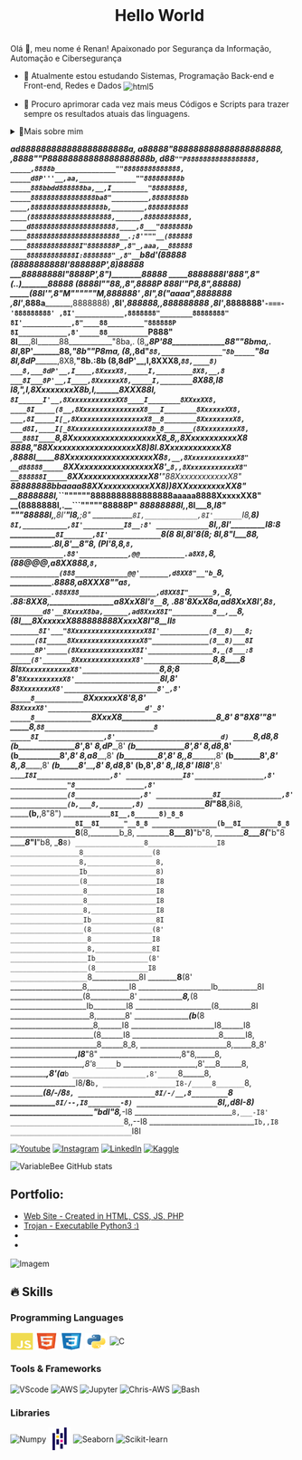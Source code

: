 <!--título-->
<div id="user-content-toc">
  <ul align="center">
    <summary><h1 style="display: inline-block">Hello World</h1></summary>
</div>

<!-- Presentation -->
<p>
  Olá 👋, meu nome é Renan! Apaixonado por Segurança da Informação, Automação e Cibersegurança

  - 👾 Atualmente estou estudando Sistemas, Programação Back-end e Front-end, Redes e Dados <img align="center" alt="html5" src="https://img.shields.io/badge/Edx-193A3E?style=for-the-badge&logo=edx&logoColor=white" />

  - 🔭
Procuro aprimorar cada vez mais meus Códigos e Scripts para trazer sempre os resultados atuais das linguagens.
</p>

<!-- Dropdown -->
<details>
  <summary>👾Mais sobre mim</summary>

  - 💬Tenho 20 anos e atualmente moro no Brasil, possuo conhecimento na área de Hardware e Software. Estudo Banco de Dados Mysql, faço aplicações Web entre outras como scripts e bots automatizados, segurança cibernética, servidores e redes de computadores.

  - ⚡ Gosto de ler, seja um bom livro, hacking ou ficção científica, além de assistir filmes e jogar muito! Acredito que nossos interesses pessoais contribuem para uma percepção mais apurada das coisas e para a resolução de problemas. \o/
</details>

___________ad888888888888888888888a,
________a88888"888888888888888888888,
______,8888"__"P88888888888888888888b,
______d88_________`""P88888888888888888,
_____,8888b_______________""88888888888888,
_____d8P'''__,aa,______________""888888888b
_____888bbdd888888ba,__,I_________"88888888,
_____8888888888888888ba8"_________,88888888b
____,888888888888888888b,________,8888888888
____(88888888888888888888,______,88888888888,
____d888888888888888888888,____,8___"8888888b
____88888888888888888888888__.;8'"""__(888888
____8888888888888I"8888888P_,8"_,aaa,__888888
____888888888888I:8888888"_,8"__`b8d'__(88888
____(8888888888I'888888P'_,8)__________88888
_____88888888I"__8888P'__,8")__________88888
_____8888888I'___888"___,8"_(._.)_______88888
_____(8888I"_____"88,__,8"_____________,8888P
______888I'_______"P8_,8"_____________,88888)
_____(88I'__________",8"__M""""""M___,888888'
____,8I"____________,8(____"aaaa"___,8888888
___,8I'____________,888a___________,8888888)
__,8I'____________,888888,_______,888888888
_,8I'____________,8888888'`-===-'888888888'
,8I'____________,8888888"________88888888"
8I'____________,8"____88_________"888888P
8I____________,8'_____88__________`P888"
8I___________,8I______88____________"8ba,.
(8,_________,8P'______88______________88""8bma,.
_8I________,8P'_______88,______________"8b___""P8ma,
_(8,______,8d"________`88,_______________"8b_____`"8a
__8I_____,8dP_________,8X8,________________"8b.____:8b
__(8____,8dP'__,I____,8XXX8,________________`88,____8)
___8,___8dP'__,I____,8XxxxX8,_____I,_________8X8,__,8
___8I___8P'__,I____,8XxxxxxX8,_____I,________`8X88,I8
___I8,__"___,I____,8XxxxxxxxX8b,____I,________8XXX88I,
___`8I______I'__,8XxxxxxxxxxxxXX8____I________8XXxxXX8,
____8I_____(8__,8XxxxxxxxxxxxxxxX8___I________8XxxxxxXX8,
___,8I_____I[_,8XxxxxxxxxxxxxxxxxX8__8________8XxxxxxxxX8,
___d8I,____I[_8XxxxxxxxxxxxxxxxxxX8b_8_______(8XxxxxxxxxX8,
___888I____`8,8XxxxxxxxxxxxxxxxxxxX8_8,_____,8XxxxxxxxxxxX8
___8888,____"88XxxxxxxxxxxxxxxxxxxX8)8I____.8XxxxxxxxxxxxX8
__,8888I_____88XxxxxxxxxxxxxxxxxxxX8_`8,__,8XxxxxxxxxxxxX8"
__d88888_____`8XXxxxxxxxxxxxxxxxxX8'__`8,,8XxxxxxxxxxxxX8"
__888888I_____`8XXxxxxxxxxxxxxxxX8'____"88XxxxxxxxxxxxX8"
__88888888bbaaaa88XXxxxxxxxxxxXX8)______)8XXxxxxxxxxXX8"
__8888888I,_``""""""8888888888888888aaaaa8888XxxxxXX8"
__(8888888I,______________________.__```"""""88888P"
___88888888I,___________________,8I___8,_______I8"
____"""88888I,________________,8I'____"I8,____;8"
___________`8I,_____________,8I'_______`I8,___8)
____________`8I,___________,8I'__________I8__:8'
_____________`8I,_________,8I'___________I8__:8
______________`8I_______,8I'_____________`8__(8
_______________8I_____,8I'________________8__(8;
_______________8I____,8"__________________I___88,
______________.8I___,8'_______________________8"8,
______________(PI___'8_______________________,8,`8,
_____________.88'____________,@@___________.a8X8,`8,
_____________(88_____________@@@_________,a8XX888,`8,
____________(888_____________@@'_______,d8XX8"__"b_`8,
___________.8888,_____________________a8XXX8"____"a_`8,
__________.888X88___________________,d8XX8I"______9,_`8,
_________.88:8XX8,_________________a8XxX8I'_______`8__`8,
________.88'_8XxX8a_____________,ad8XxX8I'________,8___`8,
________d8'__8XxxxX8ba,______,ad8XxxX8I"__________8__,__`8,
_______(8I___8XxxxxxX888888888XxxxX8I"____________8__II__`8
_______8I'___"8XxxxxxxxxxxxxxxxxxX8I'____________(8__8)___8;
______(8I_____8XxxxxxxxxxxxxxxxxX8"______________(8__8)___8I
______8P'_____(8XxxxxxxxxxxxxxX8I'________________8,_(8___:8
_____(8'_______8XxxxxxxxxxxxxxX8'_________________`8,_8____8
_____8I________`8XxxxxxxxxxxxX8'___________________`8,8___;8
_____8'_________`8XxxxxxxxxxX8'_____________________`8I__,8'
_____8___________`8XxxxxxxxX8'_______________________8'_,8'
_____8____________`8XxxxxxX8'________________________8_,8'
_____8_____________`8XxxxX8'________________________d'_8'
_____8______________`8XxxX8_________________________8_8'
_____8________________"8X8'_________________________"8"
_____8,________________`88___________________________8
_____8I________________,8'__________________________d)
_____`8,_______________d8__________________________,8
______(b_______________8'_________________________,8'
_______8,_____________dP_________________________,8'
_______(b_____________8'________________________,8'
________8,___________d8________________________,8'
________(b___________8'_______________________,8'
_________8,_________a8_______________________,8'
_________(b_________8'______________________,8'
__________8,_______,8______________________,8'
__________(b_______8'_____________________,8'
___________8,_____,8_____________________,8'
___________(b_____8'____________________,8'
____________8,___d8____________________,8'
____________(b__,8'___________________,8'
_____________8,,I8___________________,8'
_____________I8I8'__________________,8'
_____________`I8I__________________,8'
______________I8'_________________,8'
______________"8_________________,8'
______________(8________________,8'
______________8I_______________,8'
______________(b,___8,________,8)
______________`8I___"88______,8i8,
_______________(b,__________,8"8")
_______________`8I__,8______8)_8_8
________________8I__8I______"__8_8
________________(b__8I_________8_8
________________`8__(8,________b_8,
_________________8___8)________"b"8,
_________________8___8(_________"b"8
_________________8___"I__________"b8,
_________________8________________`8)
_________________8_________________I8
_________________8_________________(8
_________________8,_________________8,
_________________Ib_________________8)
_________________(8_________________I8
__________________8_________________I8
__________________8_________________I8
__________________8,________________I8
__________________Ib________________8I
__________________(8_______________(8'
___________________8_______________I8
___________________8,______________8I
___________________Ib_____________(8'
___________________(8_____________I8
___________________`8_____________8I
____________________8____________(8'
____________________8,___________I8
____________________Ib___________8I
____________________(8___________8'
_____________________8,_________(8
_____________________Ib_________I8
_____________________(8_________8I
______________________8,________8'
______________________(b_______(8
_______________________8,______I8
_______________________I8______I8
_______________________(8______I8
________________________8______I8,
________________________8______8_8,
________________________8,_____8_8'
_______________________,I8_____"8"
______________________,8"8,_____8,
_____________________,8'_`8_____`b
____________________,8'___8______8,
___________________,8'____(a_____`b
__________________,8'_____`8______8,
__________________I8/______8______`b,
__________________I8-/_____8_______`8,
__________________(8/-/____8________`8,
___________________8I/-/__,8_________`8
___________________`8I/--,I8________-8)
____________________`8I,,d8I_______-8)
______________________"bdI"8,_____-I8
___________________________`8,___-I8'
____________________________`8,,--I8
_____________________________`Ib,,I8
______________________________`I8I
<!-- Links -->
[![Youtube](https://img.shields.io/badge/YouTube-FF0000?style=for-the-badge&logo=youtube&logoColor=white)](https://www.youtube.com/watch?v=vHClGv27b1c&t=390s)
[![Instagram](https://img.shields.io/badge/Instagram-E4405F?style=for-the-badge&logo=instagram&logoColor=white)](https://www.instagram.com/renan_dourad0/)
[![LinkedIn](https://img.shields.io/badge/LinkedIn-0077B5?style=for-the-badge&logo=linkedin&logoColor=white)](https://www.linkedin.com/)
[![Kaggle](https://img.shields.io/badge/Kaggle-20BEFF?style=for-the-badge&logo=Kaggle&logoColor=white)](https://www.kaggle.com)

<!-- GithubStats -->
![VariableBee GitHub stats](https://github-readme-stats.vercel.app/api?username=RenanDourado&show_icons=true&theme=gotham)

<!-- Portfolio -->
## Portfolio:
- [Web Site - Created in HTML, CSS, JS, PHP](https://github.com/renandourd0/host)
- [Trojan - Executablle Python3 :)](https://github.com/renandourd0/Troj-n.py)
- 
- 

<!-- GIF -->
<p align="left">
  <img align="center" src="https://github.com/VariableBee/VariableBee/assets/77739311/4e9f41af-6b57-49a7-b15a-74322e96b4d7" alt="Imagem">
</p>

## 🔥 Skills
<!-- Skills: Programming Languages -->
  <div style="flex-basis: 48%;">
    <h3>Programming Languages</h3>
    <img align="center" alt="Js" height="30" width="40" src="https://raw.githubusercontent.com/devicons/devicon/master/icons/javascript/javascript-plain.svg">
    <img align="center" alt="HTML" height="30" width="40" src="https://raw.githubusercontent.com/devicons/devicon/master/icons/html5/html5-original.svg">
    <img align="center" alt="CSS" height="30" width="40" src="https://raw.githubusercontent.com/devicons/devicon/master/icons/css3/css3-original.svg">
    <img align="center" alt="Python" height="30" width="40" src="https://raw.githubusercontent.com/devicons/devicon/master/icons/python/python-original.svg">
    <img align="center" alt="C" height="30" width="40" src="https://cdn.jsdelivr.net/gh/devicons/devicon/icons/c/c-original.svg">
  </div>
  
  <!-- Skills: Tools & Frameworks -->
  <div style="flex-basis: 48%;">
    <h3>Tools & Frameworks</h3>
    <img align="center" alt="VScode" height="30" width="40" src="https://cdn.jsdelivr.net/gh/devicons/devicon/icons/vscode/vscode-original.svg">
    <img align="center" alt="AWS" height="30" width="40" src="https://cdn.jsdelivr.net/gh/devicons/devicon/icons/amazonwebservices/amazonwebservices-original.svg">
    <img align="center" alt="Jupyter" height="30" width="40" src="https://cdn.jsdelivr.net/gh/devicons/devicon/icons/jupyter/jupyter-original.svg">
    <img align="center" alt="Chris-AWS" height="30" width="40" src="https://cdn.jsdelivr.net/gh/devicons/devicon/icons/git/git-original.svg">
    <img align="center" alt="Bash" height="30" width="40" src="https://cdn.jsdelivr.net/gh/devicons/devicon/icons/bash/bash-original.svg">
  </div>
  
  <!-- Skills: Libraries -->
  <div style="flex-basis: 48%;">
    <h3>Libraries</h3>
    <img align="center" alt="Numpy" height="30" width="40" src="https://cdn.jsdelivr.net/gh/devicons/devicon/icons/numpy/numpy-original.svg">
    <img align="center" alt="Pandas" src="https://raw.githubusercontent.com/devicons/devicon/2ae2a900d2f041da66e950e4d48052658d850630/icons/pandas/pandas-original.svg" alt="pandas" width="40" height="40"/>
    <img align="center" alt="Seaborn" src="https://seaborn.pydata.org/_images/logo-mark-lightbg.svg" alt="seaborn" width="40" height="40"/>
    <img align="center" alt="Scikit-learn" src="https://upload.wikimedia.org/wikipedia/commons/0/05/Scikit_learn_logo_small.svg" alt="scikit_learn" width="40" height="40"/>
  </div>

